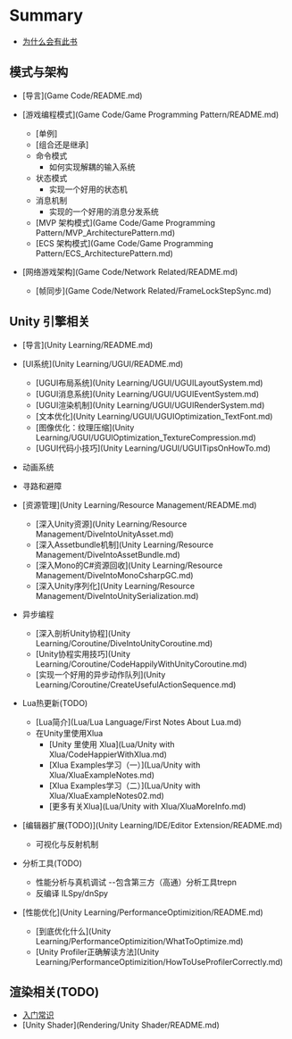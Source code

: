 # Summary

* [为什么会有此书](README.md)


## 模式与架构

* [导言](Game Code/README.md)

* [游戏编程模式](Game Code/Game Programming Pattern/README.md)
  * \[单例\]
  * \[组合还是继承\]
  * 命令模式
    * 如何实现解耦的输入系统
  * 状态模式
    * 实现一个好用的状态机
  * 消息机制
    * 实现的一个好用的消息分发系统
  * [MVP 架构模式](Game Code/Game Programming Pattern/MVP_ArchitecturePattern.md)
  * [ECS 架构模式](Game Code/Game Programming Pattern/ECS_ArchitecturePattern.md)


* [网络游戏架构](Game Code/Network Related/README.md)
  * [帧同步](Game Code/Network Related/FrameLockStepSync.md)



## Unity 引擎相关

* [导言](Unity Learning/README.md)


* [UI系统](Unity Learning/UGUI/README.md)
  * [UGUI布局系统](Unity Learning/UGUI/UGUILayoutSystem.md)
  * [UGUI消息系统](Unity Learning/UGUI/UGUIEventSystem.md)
  * [UGUI渲染机制](Unity Learning/UGUI/UGUIRenderSystem.md)
  * [文本优化](Unity Learning/UGUI/UGUIOptimization_TextFont.md)
  * [图像优化：纹理压缩](Unity Learning/UGUI/UGUIOptimization_TextureCompression.md)
  * [UGUI代码小技巧](Unity Learning/UGUI/UGUITipsOnHowTo.md)


* 动画系统

* 寻路和避障


* [资源管理](Unity Learning/Resource Management/README.md)
  * [深入Unity资源](Unity Learning/Resource Management/DiveIntoUnityAsset.md)
  * [深入Assetbundle机制](Unity Learning/Resource Management/DiveIntoAssetBundle.md)
  * [深入Mono的C\#资源回收](Unity Learning/Resource Management/DiveIntoMonoCsharpGC.md)
  * [深入Unity序列化](Unity Learning/Resource Management/DiveIntoUnitySerialization.md)


* 异步编程
  * [深入剖析Unity协程](Unity Learning/Coroutine/DiveIntoUnityCoroutine.md)
  * [Unity协程实用技巧](Unity Learning/Coroutine/CodeHappilyWithUnityCoroutine.md)
  * [实现一个好用的异步动作队列](Unity Learning/Coroutine/CreateUsefulActionSequence.md)


* Lua热更新(TODO)
  * [Lua简介](Lua/Lua Language/First Notes About Lua.md)
  * 在Unity里使用Xlua
    * [Unity 里使用 Xlua](Lua/Unity with Xlua/CodeHappierWithXlua.md)
    * [Xlua Examples学习（一）](Lua/Unity with Xlua/XluaExampleNotes.md)
    * [Xlua Examples学习（二）](Lua/Unity with Xlua/XluaExampleNotes02.md)
    * [更多有关Xlua](Lua/Unity with Xlua/XluaMoreInfo.md)


* [编辑器扩展(TODO)](Unity Learning/IDE/Editor Extension/README.md)
  * 可视化与反射机制


* 分析工具(TODO)
  * 性能分析与真机调试 --包含第三方（高通）分析工具trepn
  * 反编译 ILSpy/dnSpy

* [性能优化](Unity Learning/PerformanceOptimizition/README.md)
  * [到底优化什么](Unity Learning/PerformanceOptimizition/WhatToOptimize.md)
  * [Unity Profiler正确解读方法](Unity Learning/PerformanceOptimizition/HowToUseProfilerCorrectly.md)




## 渲染相关(TODO)

* [入门常识](Rendering/Intro/README.md)
* [Unity Shader](Rendering/Unity Shader/README.md)

